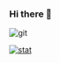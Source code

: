 ### Hi there 👋

<!--
**Rootn61/Rootn61** is a ✨ _special_ ✨ repository because its `README.md` (this file) appears on your GitHub profile.

Here are some ideas to get you started:

- 🔭 I’m currently working on ...
- 🌱 I’m currently learning ...
- 👯 I’m looking to collaborate on ...
- 🤔 I’m looking for help with ...
- 💬 Ask me about ...
- 📫 How to reach me: ...
- 😄 Pronouns: ...
- ⚡ Fun fact: ...
-->

![git](https://img.shields.io/badge/-Git-F05032?style=for-the-badge&logo=git&logoColor=ffffff)


[![stat](https://github-readme-stats.vercel.app/api?username=Rootn61&hide_title=true&show_icons=true&include_all_commits=true&disable_animations=true&theme=vue)](https://github.com/Rootn61/TIL.git)


